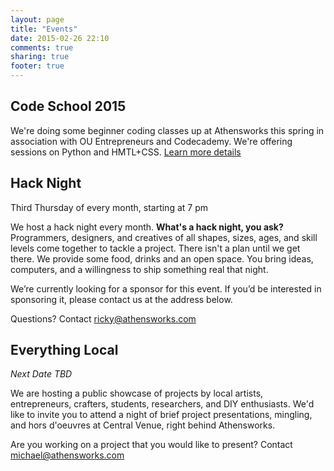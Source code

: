 ```yaml
---
layout: page
title: "Events"
date: 2015-02-26 22:10
comments: true
sharing: true
footer: true
---
```


<!-- Free Friday

*Next Free Friday is October 18th*

Come to Athensworks for Friday and experience co-working with some of the friendliest, artistic, and tech savvy people in Athens. You'll get a large desk and chair, access to high-speed wi-fi, air conditioning, a whiteboard, a printer, a refrigerator, and free snacks and beverages. This is a chance to break the monotony of your usual work space and enjoy a refreshing change of environment to spark your creativity and boost your productivity.

You can opt to work in our large, quite work space, collaborate in our cozy social work space with light background music, or use the conference room for private meetings. So grab your laptop, invite a friend to come with you, and see what co-working is all about! -->

Code School 2015
-----------------
We're doing some beginner coding classes up at Athensworks this spring in association with OU Entrepreneurs and Codecademy. We're offering sessions on Python and HMTL+CSS. [Learn more details](/code-school)

Hack Night
----------
Third Thursday of every month, starting at 7 pm

We host a hack night every month. **What's a hack night, you ask?** Programmers, designers, and creatives of all shapes, sizes, ages, and skill levels come together to tackle a project.  There isn't a plan until we get there.  We provide some food, drinks and an open space.  You bring ideas, computers, and a willingness to ship something real that night.

We’re currently looking for a sponsor for this event.  If you’d be interested in sponsoring it, please contact us at the address below.

Questions? Contact [ricky@athensworks.com](mailto:ricky@athensworks.com)

Everything Local
-------------------
*Next Date TBD*

We are hosting a public showcase of projects by local artists, entrepreneurs, crafters, students, researchers, and DIY enthusiasts. We'd like to invite you to attend a night of brief project presentations, mingling, and hors d'oeuvres at Central Venue, right behind Athensworks.

Are you working on a project that you would like to present? Contact [michael@athensworks.com](mailto:michael@athensworks.com)